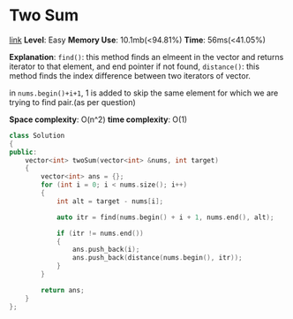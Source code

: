 # Two Sum

[link](https://leetcode.com/problems/two-sum/)
**Level**: Easy
**Memory Use**: 10.1mb(<94.81%)
**Time**: 56ms(<41.05%)

**Explanation**:
`find()`: this method finds an elmeent in the vector and returns iterator to that element, and end pointer if not found,
`distance()`: this method finds the index difference between two iterators of vector.

in `nums.begin()+i+1`, 1 is added to skip the same element for which we are trying to find pair.(as per question)

**Space complexity**: O(n^2)
**time complexity**: O(1)

```cpp
class Solution
{
public:
    vector<int> twoSum(vector<int> &nums, int target)
    {
        vector<int> ans = {};
        for (int i = 0; i < nums.size(); i++)
        {
            int alt = target - nums[i];

            auto itr = find(nums.begin() + i + 1, nums.end(), alt);

            if (itr != nums.end())
            {
                ans.push_back(i);
                ans.push_back(distance(nums.begin(), itr));
            }
        }

        return ans;
    }
};
```
